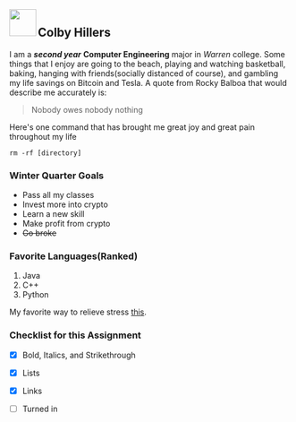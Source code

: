 <img src="Colby2.png" align="left" height="48" width="48" >

## Colby Hillers
I am a ***second year*** **Computer Engineering** major in *Warren* college. Some things that I enjoy are going to the beach, playing and watching basketball, baking, hanging with friends(socially distanced of course), and gambling my life savings on Bitcoin and Tesla. A quote from Rocky Balboa that would describe me accurately is:
> Nobody owes nobody nothing

Here's one command that has brought me great joy and great pain throughout my life
```
rm -rf [directory]
```

### Winter Quarter Goals
- Pass all my classes
- Invest more into crypto
- Learn a new skill
- Make profit from crypto
- ~~Go broke~~

### Favorite Languages(Ranked)
1. Java
2. C++
3. Python

My favorite way to relieve stress [this](https://www.youtube.com/).

### Checklist for this Assignment
- [x] Bold, Italics, and Strikethrough
- [x] Lists
- [x] Links
- [ ] Turned in

